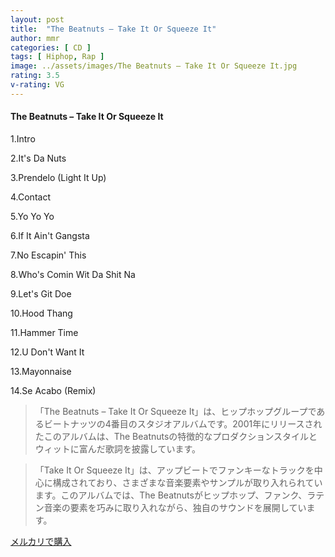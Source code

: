 ```yaml
---
layout: post
title:  "The Beatnuts – Take It Or Squeeze It"
author: mmr
categories: [ CD ]
tags: [ Hiphop, Rap ]
image: ../assets/images/The Beatnuts – Take It Or Squeeze It.jpg
rating: 3.5
v-rating: VG
---
```


#### The Beatnuts – Take It Or Squeeze It

1.Intro

2.It's Da Nuts

3.Prendelo (Light It Up)

4.Contact

5.Yo Yo Yo

6.If It Ain't Gangsta

7.No Escapin' This

8.Who's Comin Wit Da Shit Na

9.Let's Git Doe

10.Hood Thang

11.Hammer Time

12.U Don't Want It

13.Mayonnaise

14.Se Acabo (Remix)

> 「The Beatnuts – Take It Or Squeeze It」は、ヒップホップグループであるビートナッツの4番目のスタジオアルバムです。2001年にリリースされたこのアルバムは、The Beatnutsの特徴的なプロダクションスタイルとウィットに富んだ歌詞を披露しています。

> 「Take It Or Squeeze It」は、アップビートでファンキーなトラックを中心に構成されており、さまざまな音楽要素やサンプルが取り入れられています。このアルバムでは、The Beatnutsがヒップホップ、ファンク、ラテン音楽の要素を巧みに取り入れながら、独自のサウンドを展開しています。

[メルカリで購入](https://jp.mercari.com/item/m67307985366)
